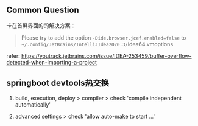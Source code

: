 ## Common Question

卡在首屏界面的的解决方案：

> Please try to add the option `-Dide.browser.jcef.enabled=false` to `~/.config/JetBrains/IntelliJIdea2020.3/`idea64.vmoptions

refer: https://youtrack.jetbrains.com/issue/IDEA-253459/buffer-overflow-detected-when-importing-a-project


## springboot devtools热交换

1. build, execution, deploy > compiler > check 'compile independent automatically'

2. advanced settings > check 'allow auto-make to start ...'